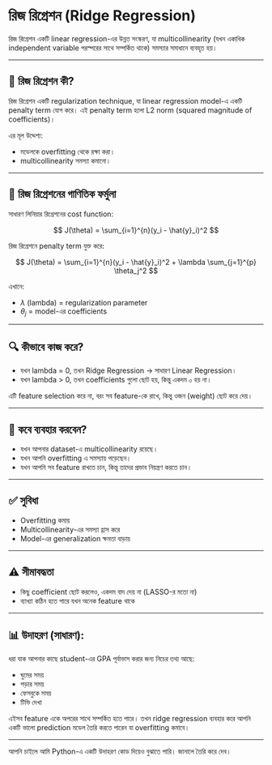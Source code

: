 # রিজ রিগ্রেশন (Ridge Regression)

রিজ রিগ্রেশন একটি linear regression-এর উন্নত সংস্করণ, যা multicollinearity (যখন একাধিক independent variable পরস্পরের সাথে সম্পর্কিত থাকে) সমস্যার সমাধানে ব্যবহৃত হয়।

---

## 📌 রিজ রিগ্রেশন কী?

রিজ রিগ্রেশন একটি regularization technique, যা linear regression model-এ একটি penalty term যোগ করে। এই penalty term হলো L2 norm (squared magnitude of coefficients)।

এর মূল উদ্দেশ্য:

- মডেলকে overfitting থেকে রক্ষা করা।
- multicollinearity সমস্যা কমানো।

---

## 📘 রিজ রিগ্রেশনের গাণিতিক ফর্মুলা

সাধারণ লিনিয়ার রিগ্রেশনের cost function:

$$
J(\theta) = \sum_{i=1}^{n}(y_i - \hat{y}_i)^2
$$

রিজ রিগ্রেশনে penalty term যুক্ত করে:

$$
J(\theta) = \sum_{i=1}^{n}(y_i - \hat{y}_i)^2 + \lambda \sum_{j=1}^{p} \theta_j^2
$$

এখানে:

- $\lambda$ (lambda) = regularization parameter
- $\theta_j$ = model-এর coefficients

---

## 🔍 কীভাবে কাজ করে?

- যখন lambda = 0, তখন Ridge Regression → সাধারণ Linear Regression।
- যখন lambda > 0, তখন coefficients গুলো ছোট হয়, কিন্তু একদম ০ হয় না।

এটি feature selection করে না, বরং সব feature-কে রাখে, কিন্তু ওজন (weight) ছোট করে দেয়।

---

## 🧠 কবে ব্যবহার করবেন?

- যখন আপনার dataset-এ multicollinearity রয়েছে।
- যখন আপনি overfitting এ সমস্যায় পড়েছেন।
- যখন আপনি সব feature রাখতে চান, কিন্তু তাদের প্রভাব নিয়ন্ত্রণ করতে চান।

---

## ✅ সুবিধা

- Overfitting কমায়
- Multicollinearity-এর সমস্যা হ্রাস করে
- Model-এর generalization ক্ষমতা বাড়ায়

---

## ⚠️ সীমাবদ্ধতা

- কিছু coefficient ছোট করলেও, একদম বাদ দেয় না (LASSO-র মতো না)
- ব্যাখ্যা কঠিন হতে পারে যখন অনেক feature থাকে

---

## 📊 উদাহরণ (সাধারণ):

ধরা যাক আপনার কাছে student-এর GPA পূর্বাভাস করার জন্য নিচের তথ্য আছে:

- ঘুমের সময়
- পড়ার সময়
- ফেসবুকে সময়
- টিভি দেখা

এইসব feature একে অপরের সাথে সম্পর্কিত হতে পারে। তখন ridge regression ব্যবহার করে আপনি একটি ভালো prediction মডেল তৈরি করতে পারেন যা overfitting কমাবে।

---

আপনি চাইলে আমি Python-এ একটি উদাহরণ কোড দিয়েও বুঝাতে পারি। জানালে তৈরি করে দেব।
